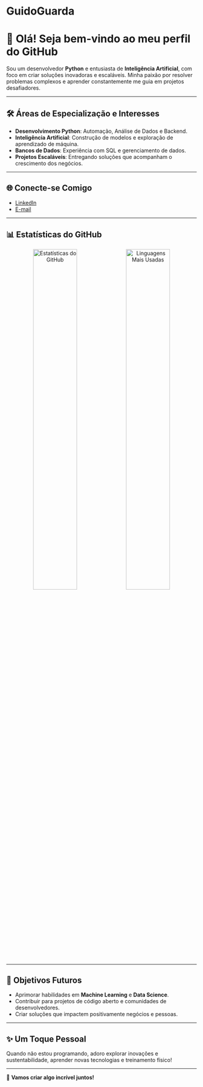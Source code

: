 # GuidoGuarda

# 👋 Olá! Seja bem-vindo ao meu perfil do GitHub  

Sou um desenvolvedor **Python** e entusiasta de **Inteligência Artificial**, com foco em criar soluções inovadoras e escaláveis. Minha paixão por resolver problemas complexos e aprender constantemente me guia em projetos desafiadores.

---

## 🛠️ Áreas de Especialização e Interesses  
- **Desenvolvimento Python**: Automação, Análise de Dados e Backend.  
- **Inteligência Artificial**: Construção de modelos e exploração de aprendizado de máquina.  
- **Bancos de Dados**: Experiência com SQL e gerenciamento de dados.  
- **Projetos Escaláveis**: Entregando soluções que acompanham o crescimento dos negócios.  

---

## 🌐 Conecte-se Comigo  
- [LinkedIn](https://www.linkedin.com/in/guido-f-guarda-a6741b66/)  
- [E-mail](guidodevia@gmail.com)  

---

## 📊 Estatísticas do GitHub  

<div align="center">
  <img src="https://github-readme-stats.vercel.app/api?username=GuidoGuarda&show_icons=true&theme=radical" alt="Estatísticas do GitHub" width="48%"/>  
  <img src="https://github-readme-stats.vercel.app/api/top-langs/?username=GuidoGuarda&layout=compact&theme=radical" alt="Linguagens Mais Usadas" width="48%"/>  
</div>

---

## 🎯 Objetivos Futuros  
- Aprimorar habilidades em **Machine Learning** e **Data Science**.  
- Contribuir para projetos de código aberto e comunidades de desenvolvedores.  
- Criar soluções que impactem positivamente negócios e pessoas.

---

## ✨ Um Toque Pessoal  
Quando não estou programando, adoro explorar inovações e sustentabilidade, aprender novas tecnologias e treinamento físico!

---

🚀 **Vamos criar algo incrível juntos!**
